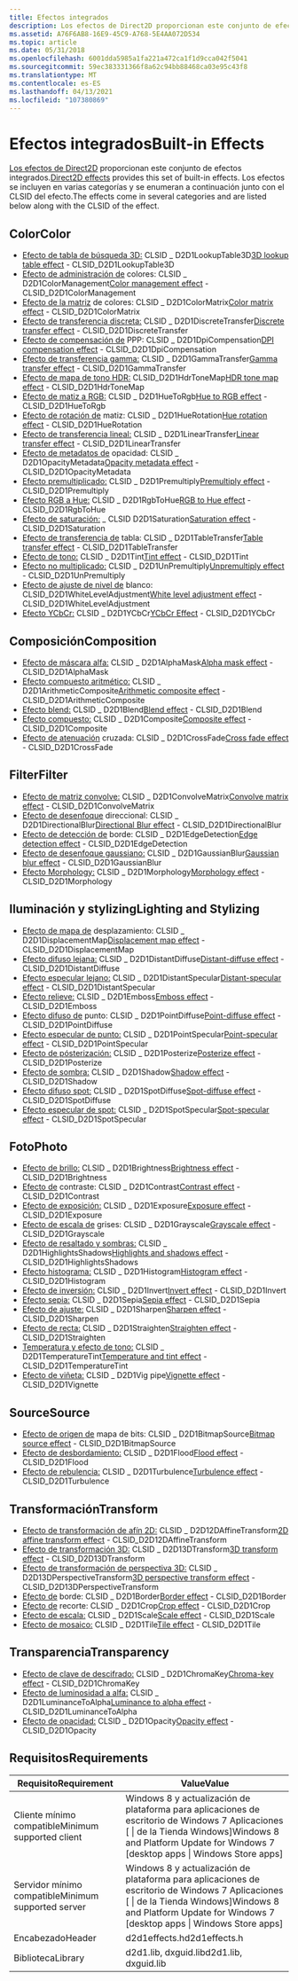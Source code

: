 ```yaml
---
title: Efectos integrados
description: Los efectos de Direct2D proporcionan este conjunto de efectos integrados.
ms.assetid: A76F6AB8-16E9-45C9-A768-5E4AA072D534
ms.topic: article
ms.date: 05/31/2018
ms.openlocfilehash: 6001dda5985a1fa221a472ca1f1d9cca042f5041
ms.sourcegitcommit: 59ec383331366f8a62c94bb88468ca03e95c43f8
ms.translationtype: MT
ms.contentlocale: es-ES
ms.lasthandoff: 04/13/2021
ms.locfileid: "107380869"
---
```

# <a name="built-in-effects"></a><span data-ttu-id="4dd23-103">Efectos integrados</span><span class="sxs-lookup"><span data-stu-id="4dd23-103">Built-in Effects</span></span>

<span data-ttu-id="4dd23-104">[Los efectos de Direct2D](effects-overview.md) proporcionan este conjunto de efectos integrados.</span><span class="sxs-lookup"><span data-stu-id="4dd23-104">[Direct2D effects](effects-overview.md) provides this set of built-in effects.</span></span> <span data-ttu-id="4dd23-105">Los efectos se incluyen en varias categorías y se enumeran a continuación junto con el CLSID del efecto.</span><span class="sxs-lookup"><span data-stu-id="4dd23-105">The effects come in several categories and are listed below along with the CLSID of the effect.</span></span>

## <a name="color"></a><span data-ttu-id="4dd23-106">Color</span><span class="sxs-lookup"><span data-stu-id="4dd23-106">Color</span></span>

-   <span data-ttu-id="4dd23-107">[Efecto de tabla de búsqueda 3D:](3d-lookup-table-effect.md) CLSID \_ D2D1LookupTable3D</span><span class="sxs-lookup"><span data-stu-id="4dd23-107">[3D lookup table effect](3d-lookup-table-effect.md) - CLSID\_D2D1LookupTable3D</span></span>
-   <span data-ttu-id="4dd23-108">[Efecto de administración de](color-management.md) colores: CLSID \_ D2D1ColorManagement</span><span class="sxs-lookup"><span data-stu-id="4dd23-108">[Color management effect](color-management.md) - CLSID\_D2D1ColorManagement</span></span>
-   <span data-ttu-id="4dd23-109">[Efecto de la matriz](color-matrix.md) de colores: CLSID \_ D2D1ColorMatrix</span><span class="sxs-lookup"><span data-stu-id="4dd23-109">[Color matrix effect](color-matrix.md) - CLSID\_D2D1ColorMatrix</span></span>
-   <span data-ttu-id="4dd23-110">[Efecto de transferencia discreta:](discrete-transfer.md) CLSID \_ D2D1DiscreteTransfer</span><span class="sxs-lookup"><span data-stu-id="4dd23-110">[Discrete transfer effect](discrete-transfer.md) - CLSID\_D2D1DiscreteTransfer</span></span>
-   <span data-ttu-id="4dd23-111">[Efecto de compensación de](dpi-compensation.md) PPP: CLSID \_ D2D1DpiCompensation</span><span class="sxs-lookup"><span data-stu-id="4dd23-111">[DPI compensation effect](dpi-compensation.md) - CLSID\_D2D1DpiCompensation</span></span>
-   <span data-ttu-id="4dd23-112">[Efecto de transferencia gamma:](gamma-transfer.md) CLSID \_ D2D1GammaTransfer</span><span class="sxs-lookup"><span data-stu-id="4dd23-112">[Gamma transfer effect](gamma-transfer.md) - CLSID\_D2D1GammaTransfer</span></span>
-   <span data-ttu-id="4dd23-113">[Efecto de mapa de tono HDR:](hdr-tone-map-effect.md) CLSID_D2D1HdrToneMap</span><span class="sxs-lookup"><span data-stu-id="4dd23-113">[HDR tone map effect](hdr-tone-map-effect.md) - CLSID_D2D1HdrToneMap</span></span>
-   <span data-ttu-id="4dd23-114">[Efecto de matiz a RGB:](hue-to-rgb-effect.md) CLSID \_ D2D1HueToRgb</span><span class="sxs-lookup"><span data-stu-id="4dd23-114">[Hue to RGB effect](hue-to-rgb-effect.md) - CLSID\_D2D1HueToRgb</span></span>
-   <span data-ttu-id="4dd23-115">[Efecto de rotación de](hue-rotate.md) matiz: CLSID \_ D2D1HueRotation</span><span class="sxs-lookup"><span data-stu-id="4dd23-115">[Hue rotation effect](hue-rotate.md) - CLSID\_D2D1HueRotation</span></span>
-   <span data-ttu-id="4dd23-116">[Efecto de transferencia lineal:](linear-transfer.md) CLSID \_ D2D1LinearTransfer</span><span class="sxs-lookup"><span data-stu-id="4dd23-116">[Linear transfer effect](linear-transfer.md) - CLSID\_D2D1LinearTransfer</span></span>
-   <span data-ttu-id="4dd23-117">[Efecto de metadatos de](opacity-metadata-effect.md) opacidad: CLSID \_ D2D1OpacityMetadata</span><span class="sxs-lookup"><span data-stu-id="4dd23-117">[Opacity metadata effect](opacity-metadata-effect.md) - CLSID\_D2D1OpacityMetadata</span></span>
-   <span data-ttu-id="4dd23-118">[Efecto premultiplicado:](premultiply.md) CLSID \_ D2D1Premultiply</span><span class="sxs-lookup"><span data-stu-id="4dd23-118">[Premultiply effect](premultiply.md) - CLSID\_D2D1Premultiply</span></span>
-   <span data-ttu-id="4dd23-119">[Efecto RGB a Hue:](rgb-to-hue-effect.md) CLSID \_ D2D1RgbToHue</span><span class="sxs-lookup"><span data-stu-id="4dd23-119">[RGB to Hue effect](rgb-to-hue-effect.md) - CLSID\_D2D1RgbToHue</span></span>
-   <span data-ttu-id="4dd23-120">[Efecto de saturación:](saturation.md) \_ CLSID D2D1Saturation</span><span class="sxs-lookup"><span data-stu-id="4dd23-120">[Saturation effect](saturation.md) - CLSID\_D2D1Saturation</span></span>
-   <span data-ttu-id="4dd23-121">[Efecto de transferencia de](table-transfer.md) tabla: CLSID \_ D2D1TableTransfer</span><span class="sxs-lookup"><span data-stu-id="4dd23-121">[Table transfer effect](table-transfer.md) - CLSID\_D2D1TableTransfer</span></span>
-   <span data-ttu-id="4dd23-122">[Efecto de tono:](tint-effect.md) CLSID \_ D2D1Tint</span><span class="sxs-lookup"><span data-stu-id="4dd23-122">[Tint effect](tint-effect.md) - CLSID\_D2D1Tint</span></span>
-   <span data-ttu-id="4dd23-123">[Efecto no multiplicado:](unpremultiply.md) CLSID \_ D2D1UnPremultiply</span><span class="sxs-lookup"><span data-stu-id="4dd23-123">[Unpremultiply effect](unpremultiply.md) - CLSID\_D2D1UnPremultiply</span></span>
-   <span data-ttu-id="4dd23-124">[Efecto de ajuste de nivel de](white-level-adjustment-effect.md) blanco: CLSID_D2D1WhiteLevelAdjustment</span><span class="sxs-lookup"><span data-stu-id="4dd23-124">[White level adjustment effect](white-level-adjustment-effect.md) - CLSID_D2D1WhiteLevelAdjustment</span></span>
-   <span data-ttu-id="4dd23-125">[Efecto YCbCr:](ycbcr-effect.md) CLSID \_ D2D1YCbCr</span><span class="sxs-lookup"><span data-stu-id="4dd23-125">[YCbCr Effect](ycbcr-effect.md) - CLSID\_D2D1YCbCr</span></span>

## <a name="composition"></a><span data-ttu-id="4dd23-126">Composición</span><span class="sxs-lookup"><span data-stu-id="4dd23-126">Composition</span></span>

-   <span data-ttu-id="4dd23-127">[Efecto de máscara alfa:](alpha-mask-effect.md) CLSID \_ D2D1AlphaMask</span><span class="sxs-lookup"><span data-stu-id="4dd23-127">[Alpha mask effect](alpha-mask-effect.md) - CLSID\_D2D1AlphaMask</span></span>
-   <span data-ttu-id="4dd23-128">[Efecto compuesto aritmético:](arithmetic-composite.md) CLSID \_ D2D1ArithmeticComposite</span><span class="sxs-lookup"><span data-stu-id="4dd23-128">[Arithmetic composite effect](arithmetic-composite.md) - CLSID\_D2D1ArithmeticComposite</span></span>
-   <span data-ttu-id="4dd23-129">[Efecto blend:](blend.md) CLSID \_ D2D1Blend</span><span class="sxs-lookup"><span data-stu-id="4dd23-129">[Blend effect](blend.md) - CLSID\_D2D1Blend</span></span>
-   <span data-ttu-id="4dd23-130">[Efecto compuesto:](composite.md) CLSID \_ D2D1Composite</span><span class="sxs-lookup"><span data-stu-id="4dd23-130">[Composite effect](composite.md) - CLSID\_D2D1Composite</span></span>
-   <span data-ttu-id="4dd23-131">[Efecto de atenuación](cross-fade-effect.md) cruzada: CLSID \_ D2D1CrossFade</span><span class="sxs-lookup"><span data-stu-id="4dd23-131">[Cross fade effect](cross-fade-effect.md) - CLSID\_D2D1CrossFade</span></span>

## <a name="filter"></a><span data-ttu-id="4dd23-132">Filter</span><span class="sxs-lookup"><span data-stu-id="4dd23-132">Filter</span></span>

-   <span data-ttu-id="4dd23-133">[Efecto de matriz convolve:](convolve-matrix.md) CLSID \_ D2D1ConvolveMatrix</span><span class="sxs-lookup"><span data-stu-id="4dd23-133">[Convolve matrix effect](convolve-matrix.md) - CLSID\_D2D1ConvolveMatrix</span></span>
-   <span data-ttu-id="4dd23-134">[Efecto de desenfoque](directional-blur.md) direccional: CLSID \_ D2D1DirectionalBlur</span><span class="sxs-lookup"><span data-stu-id="4dd23-134">[Directional Blur effect](directional-blur.md) - CLSID\_D2D1DirectionalBlur</span></span>
-   <span data-ttu-id="4dd23-135">[Efecto de detección de](edge-detection-effect.md) borde: CLSID \_ D2D1EdgeDetection</span><span class="sxs-lookup"><span data-stu-id="4dd23-135">[Edge detection effect](edge-detection-effect.md) - CLSID\_D2D1EdgeDetection</span></span>
-   <span data-ttu-id="4dd23-136">[Efecto de desenfoque gaussiano:](gaussian-blur.md) CLSID \_ D2D1GaussianBlur</span><span class="sxs-lookup"><span data-stu-id="4dd23-136">[Gaussian blur effect](gaussian-blur.md) - CLSID\_D2D1GaussianBlur</span></span>
-   <span data-ttu-id="4dd23-137">[Efecto Morphology:](morphology.md) CLSID \_ D2D1Morphology</span><span class="sxs-lookup"><span data-stu-id="4dd23-137">[Morphology effect](morphology.md) - CLSID\_D2D1Morphology</span></span>

## <a name="lighting-and-stylizing"></a><span data-ttu-id="4dd23-138">Iluminación y stylizing</span><span class="sxs-lookup"><span data-stu-id="4dd23-138">Lighting and Stylizing</span></span>

-   <span data-ttu-id="4dd23-139">[Efecto de mapa de](displacement-map.md) desplazamiento: CLSID \_ D2D1DisplacementMap</span><span class="sxs-lookup"><span data-stu-id="4dd23-139">[Displacement map effect](displacement-map.md) - CLSID\_D2D1DisplacementMap</span></span>
-   <span data-ttu-id="4dd23-140">[Efecto difuso lejana:](distant-diffuse.md) CLSID \_ D2D1DistantDiffuse</span><span class="sxs-lookup"><span data-stu-id="4dd23-140">[Distant-diffuse effect](distant-diffuse.md) - CLSID\_D2D1DistantDiffuse</span></span>
-   <span data-ttu-id="4dd23-141">[Efecto especular lejano:](distant-specular.md) CLSID \_ D2D1DistantSpecular</span><span class="sxs-lookup"><span data-stu-id="4dd23-141">[Distant-specular effect](distant-specular.md) - CLSID\_D2D1DistantSpecular</span></span>
-   <span data-ttu-id="4dd23-142">[Efecto relieve:](emboss-effect.md) CLSID \_ D2D1Emboss</span><span class="sxs-lookup"><span data-stu-id="4dd23-142">[Emboss effect](emboss-effect.md) - CLSID\_D2D1Emboss</span></span>
-   <span data-ttu-id="4dd23-143">[Efecto difuso de](point-diffuse-lighting.md) punto: CLSID \_ D2D1PointDiffuse</span><span class="sxs-lookup"><span data-stu-id="4dd23-143">[Point-diffuse effect](point-diffuse-lighting.md) - CLSID\_D2D1PointDiffuse</span></span>
-   <span data-ttu-id="4dd23-144">[Efecto especular de punto:](point-specular.md) CLSID \_ D2D1PointSpecular</span><span class="sxs-lookup"><span data-stu-id="4dd23-144">[Point-specular effect](point-specular.md) - CLSID\_D2D1PointSpecular</span></span>
-   <span data-ttu-id="4dd23-145">[Efecto de pósterización:](posterize-effect.md) CLSID \_ D2D1Posterize</span><span class="sxs-lookup"><span data-stu-id="4dd23-145">[Posterize effect](posterize-effect.md) - CLSID\_D2D1Posterize</span></span>
-   <span data-ttu-id="4dd23-146">[Efecto de sombra:](drop-shadow.md) CLSID \_ D2D1Shadow</span><span class="sxs-lookup"><span data-stu-id="4dd23-146">[Shadow effect](drop-shadow.md) - CLSID\_D2D1Shadow</span></span>
-   <span data-ttu-id="4dd23-147">[Efecto difuso spot:](diffuse-lighting.md) CLSID \_ D2D1SpotDiffuse</span><span class="sxs-lookup"><span data-stu-id="4dd23-147">[Spot-diffuse effect](diffuse-lighting.md) - CLSID\_D2D1SpotDiffuse</span></span>
-   <span data-ttu-id="4dd23-148">[Efecto especular de spot:](specular-lighting.md) CLSID \_ D2D1SpotSpecular</span><span class="sxs-lookup"><span data-stu-id="4dd23-148">[Spot-specular effect](specular-lighting.md) - CLSID\_D2D1SpotSpecular</span></span>

## <a name="photo"></a><span data-ttu-id="4dd23-149">Foto</span><span class="sxs-lookup"><span data-stu-id="4dd23-149">Photo</span></span>

-   <span data-ttu-id="4dd23-150">[Efecto de brillo:](brightness.md) CLSID \_ D2D1Brightness</span><span class="sxs-lookup"><span data-stu-id="4dd23-150">[Brightness effect](brightness.md) - CLSID\_D2D1Brightness</span></span>
-   <span data-ttu-id="4dd23-151">[Efecto de](contrast-effect.md) contraste: CLSID \_ D2D1Contrast</span><span class="sxs-lookup"><span data-stu-id="4dd23-151">[Contrast effect](contrast-effect.md) - CLSID\_D2D1Contrast</span></span>
-   <span data-ttu-id="4dd23-152">[Efecto de exposición:](exposure-effect.md) CLSID \_ D2D1Exposure</span><span class="sxs-lookup"><span data-stu-id="4dd23-152">[Exposure effect](exposure-effect.md) - CLSID\_D2D1Exposure</span></span>
-   <span data-ttu-id="4dd23-153">[Efecto de escala de](grayscale-effect.md) grises: CLSID \_ D2D1Grayscale</span><span class="sxs-lookup"><span data-stu-id="4dd23-153">[Grayscale effect](grayscale-effect.md) - CLSID\_D2D1Grayscale</span></span>
-   <span data-ttu-id="4dd23-154">[Efecto de resaltado y sombras:](highlights-and-shadows-effect.md) CLSID \_ D2D1HighlightsShadows</span><span class="sxs-lookup"><span data-stu-id="4dd23-154">[Highlights and shadows effect](highlights-and-shadows-effect.md) - CLSID\_D2D1HighlightsShadows</span></span>
-   <span data-ttu-id="4dd23-155">[Efecto histograma:](histogram.md) CLSID \_ D2D1Histogram</span><span class="sxs-lookup"><span data-stu-id="4dd23-155">[Histogram effect](histogram.md) - CLSID\_D2D1Histogram</span></span>
-   <span data-ttu-id="4dd23-156">[Efecto de inversión:](invert-effect.md) CLSID \_ D2D1Invert</span><span class="sxs-lookup"><span data-stu-id="4dd23-156">[Invert effect](invert-effect.md) - CLSID\_D2D1Invert</span></span>
-   <span data-ttu-id="4dd23-157">[Efecto sepia:](sepia-effect.md) CLSID \_ D2D1Sepia</span><span class="sxs-lookup"><span data-stu-id="4dd23-157">[Sepia effect](sepia-effect.md) - CLSID\_D2D1Sepia</span></span>
-   <span data-ttu-id="4dd23-158">[Efecto de ajuste:](sharpen-effect.md) CLSID \_ D2D1Sharpen</span><span class="sxs-lookup"><span data-stu-id="4dd23-158">[Sharpen effect](sharpen-effect.md) - CLSID\_D2D1Sharpen</span></span>
-   <span data-ttu-id="4dd23-159">[Efecto de recta:](straighten-effect.md) CLSID \_ D2D1Straighten</span><span class="sxs-lookup"><span data-stu-id="4dd23-159">[Straighten effect](straighten-effect.md) - CLSID\_D2D1Straighten</span></span>
-   <span data-ttu-id="4dd23-160">[Temperatura y efecto de tono:](temperature-and-tint-effect.md) CLSID \_ D2D1TemperatureTint</span><span class="sxs-lookup"><span data-stu-id="4dd23-160">[Temperature and tint effect](temperature-and-tint-effect.md) - CLSID\_D2D1TemperatureTint</span></span>
-   <span data-ttu-id="4dd23-161">[Efecto de viñeta:](vignette-effect.md) CLSID \_ D2D1Vig pipe</span><span class="sxs-lookup"><span data-stu-id="4dd23-161">[Vignette effect](vignette-effect.md) - CLSID\_D2D1Vignette</span></span>

## <a name="source"></a><span data-ttu-id="4dd23-162">Source</span><span class="sxs-lookup"><span data-stu-id="4dd23-162">Source</span></span>

-   <span data-ttu-id="4dd23-163">[Efecto de origen de](bitmap-source.md) mapa de bits: CLSID \_ D2D1BitmapSource</span><span class="sxs-lookup"><span data-stu-id="4dd23-163">[Bitmap source effect](bitmap-source.md) - CLSID\_D2D1BitmapSource</span></span>
-   <span data-ttu-id="4dd23-164">[Efecto de desbordamiento:](flood.md) CLSID \_ D2D1Flood</span><span class="sxs-lookup"><span data-stu-id="4dd23-164">[Flood effect](flood.md) - CLSID\_D2D1Flood</span></span>
-   <span data-ttu-id="4dd23-165">[Efecto de rebulencia:](turbulence.md) CLSID \_ D2D1Turbulence</span><span class="sxs-lookup"><span data-stu-id="4dd23-165">[Turbulence effect](turbulence.md) - CLSID\_D2D1Turbulence</span></span>

## <a name="transform"></a><span data-ttu-id="4dd23-166">Transformación</span><span class="sxs-lookup"><span data-stu-id="4dd23-166">Transform</span></span>

-   <span data-ttu-id="4dd23-167">[Efecto de transformación de afín 2D:](2d-affine-transform.md) CLSID \_ D2D12DAffineTransform</span><span class="sxs-lookup"><span data-stu-id="4dd23-167">[2D affine transform effect](2d-affine-transform.md) - CLSID\_D2D12DAffineTransform</span></span>
-   <span data-ttu-id="4dd23-168">[Efecto de transformación 3D:](3d-transform.md) CLSID \_ D2D13DTransform</span><span class="sxs-lookup"><span data-stu-id="4dd23-168">[3D transform effect](3d-transform.md) - CLSID\_D2D13DTransform</span></span>
-   <span data-ttu-id="4dd23-169">[Efecto de transformación de perspectiva 3D:](3d-perspective-transform.md) CLSID \_ D2D13DPerspectiveTransform</span><span class="sxs-lookup"><span data-stu-id="4dd23-169">[3D perspective transform effect](3d-perspective-transform.md) - CLSID\_D2D13DPerspectiveTransform</span></span>
-   <span data-ttu-id="4dd23-170">[Efecto de](border.md) borde: CLSID \_ D2D1Border</span><span class="sxs-lookup"><span data-stu-id="4dd23-170">[Border effect](border.md) - CLSID\_D2D1Border</span></span>
-   <span data-ttu-id="4dd23-171">[Efecto de](crop.md) recorte: CLSID \_ D2D1Crop</span><span class="sxs-lookup"><span data-stu-id="4dd23-171">[Crop effect](crop.md) - CLSID\_D2D1Crop</span></span>
-   <span data-ttu-id="4dd23-172">[Efecto de escala:](high-quality-scale.md) CLSID \_ D2D1Scale</span><span class="sxs-lookup"><span data-stu-id="4dd23-172">[Scale effect](high-quality-scale.md) - CLSID\_D2D1Scale</span></span>
-   <span data-ttu-id="4dd23-173">[Efecto de mosaico:](tile.md) CLSID \_ D2D1Tile</span><span class="sxs-lookup"><span data-stu-id="4dd23-173">[Tile effect](tile.md) - CLSID\_D2D1Tile</span></span>

## <a name="transparency"></a><span data-ttu-id="4dd23-174">Transparencia</span><span class="sxs-lookup"><span data-stu-id="4dd23-174">Transparency</span></span>

-   <span data-ttu-id="4dd23-175">[Efecto de clave de descifrado:](chromakey-effect.md) CLSID \_ D2D1ChromaKey</span><span class="sxs-lookup"><span data-stu-id="4dd23-175">[Chroma-key effect](chromakey-effect.md) - CLSID\_D2D1ChromaKey</span></span>
-   <span data-ttu-id="4dd23-176">[Efecto de luminosidad a alfa:](luminance-to-alpha.md) CLSID \_ D2D1LuminanceToAlpha</span><span class="sxs-lookup"><span data-stu-id="4dd23-176">[Luminance to alpha effect](luminance-to-alpha.md) - CLSID\_D2D1LuminanceToAlpha</span></span>
-   <span data-ttu-id="4dd23-177">[Efecto de opacidad:](opacity-effect.md) CLSID \_ D2D1Opacity</span><span class="sxs-lookup"><span data-stu-id="4dd23-177">[Opacity effect](opacity-effect.md) - CLSID\_D2D1Opacity</span></span>

## <a name="requirements"></a><span data-ttu-id="4dd23-178">Requisitos</span><span class="sxs-lookup"><span data-stu-id="4dd23-178">Requirements</span></span>



| <span data-ttu-id="4dd23-179">Requisito</span><span class="sxs-lookup"><span data-stu-id="4dd23-179">Requirement</span></span> | <span data-ttu-id="4dd23-180">Value</span><span class="sxs-lookup"><span data-stu-id="4dd23-180">Value</span></span> |
|--------------------------|------------------------------------------------------------------------------------|
| <span data-ttu-id="4dd23-181">Cliente mínimo compatible</span><span class="sxs-lookup"><span data-stu-id="4dd23-181">Minimum supported client</span></span> | <span data-ttu-id="4dd23-182">Windows 8 y actualización de plataforma para aplicaciones de escritorio de Windows 7 Aplicaciones \[ \| de la Tienda Windows\]</span><span class="sxs-lookup"><span data-stu-id="4dd23-182">Windows 8 and Platform Update for Windows 7 \[desktop apps \| Windows Store apps\]</span></span> |
| <span data-ttu-id="4dd23-183">Servidor mínimo compatible</span><span class="sxs-lookup"><span data-stu-id="4dd23-183">Minimum supported server</span></span> | <span data-ttu-id="4dd23-184">Windows 8 y actualización de plataforma para aplicaciones de escritorio de Windows 7 Aplicaciones \[ \| de la Tienda Windows\]</span><span class="sxs-lookup"><span data-stu-id="4dd23-184">Windows 8 and Platform Update for Windows 7 \[desktop apps \| Windows Store apps\]</span></span> |
| <span data-ttu-id="4dd23-185">Encabezado</span><span class="sxs-lookup"><span data-stu-id="4dd23-185">Header</span></span>                   | <span data-ttu-id="4dd23-186">d2d1effects.h</span><span class="sxs-lookup"><span data-stu-id="4dd23-186">d2d1effects.h</span></span>                                                                      |
| <span data-ttu-id="4dd23-187">Biblioteca</span><span class="sxs-lookup"><span data-stu-id="4dd23-187">Library</span></span>                  | <span data-ttu-id="4dd23-188">d2d1.lib, dxguid.lib</span><span class="sxs-lookup"><span data-stu-id="4dd23-188">d2d1.lib, dxguid.lib</span></span>                                                               |



 

 

 




